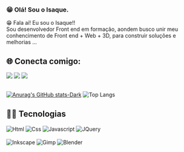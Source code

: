
### 😁 Olá! Sou o Isaque.
😁 Fala aí! Eu sou o Isaque!!<br>
Sou desenvolvedor Front end em formação, aondem busco unir meu conhencimento de Front end + Web + 3D, para construir soluções e melhorias ...

## 🌐 Conecta comigo:
<div> <a href="https://www.instagram.com/isaquebraz17/" target="_blank"><img src="https://img.shields.io/badge/-Instagram-%23E4405F?style=for-the-badge&logo=instagram&logoColor=white" /></a> <a href="mailto:Isaquebraz2018@gmail.com"><img src="https://img.shields.io/badge/-Gmail-%23333?style=for-the-badge&logo=gmail&logoColor=white" /></a> <a href="https://www.linkedin.com/in/isaque-de-oliveira-braz-7a6a75302" target="_blank"><img src="https://img.shields.io/badge/-LinkedIn-%230077B5?style=for-the-badge&logo=linkedin&logoColor=white" /></a> </div><br>


[![Anurag's GitHub stats-Dark](https://github-readme-stats.vercel.app/api?username=IsaqueBraz17&show_icons=true&theme=radical#gh-dark-mode-only)](https://github.com/anuraghazra/github-readme-stats#gh-dark-mode-only)
![Top Langs](https://github-readme-stats.vercel.app/api/top-langs/?username=IsaqueBraz17&layout=compact)

## 👨‍💻 Tecnologias 

<div style="display: inline_block">
 <img align="center" alt="Html" src="https://img.shields.io/badge/HTML5-E34F26?style=for-the-badge&logo=html5&logoColor=white" />
 <img align="center" alt="Css" src="https://img.shields.io/badge/CSS3-1572B6?style=for-the-badge&logo=css3&logoColor=white" />
 <img align="center" alt="Javascript" src="https://img.shields.io/badge/JavaScript-F7DF1E?style=for-the-badge&logo=javascript&logoColor=black" />
<img align="center" alt="JQuery" src="https://img.shields.io/badge/jQuery-0769AD?style=for-the-badge&logo=jquery&logoColor=white" />
  
</div><br/>

<div style="display: inline_block">
<img align="center" alt="Inkscape" src="https://img.shields.io/badge/Inkscape-000000?style=for-the-badge&logo=Inkscape&logoColor=white" />
<img align="center" alt="Gimp" src="https://img.shields.io/badge/gimp-5C5543?style=for-the-badge&logo=gimp&logoColor=white" />
 <img align="center" alt="Blender" src="https://img.shields.io/badge/blender-%23F5792A.svg?style=for-the-badge&logo=blender&logoColor=white" />
 <!--<img align="center" alt="SketKup" src="" />-->
</div><br/>







 






   
   
   

  






